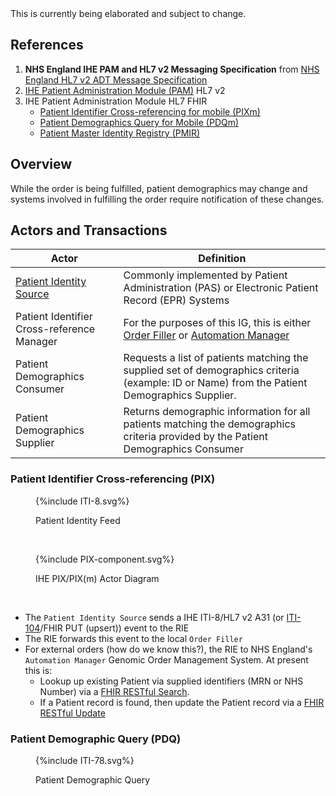 <div class="alert alert-danger" role="alert">
This is currently being elaborated and subject to change.
</div>


## References

1. **NHS England IHE PAM and HL7 v2 Messaging Specification** from [NHS England HL7 v2 ADT Message Specification](https://drive.google.com/drive/folders/1FRkyZvWpZB1nCKbvQbo-eW_q9VtlR3Ws)
2. [IHE Patient Administration Module (PAM)](https://profiles.ihe.net/ITI/TF/Volume1/ch-14.html) HL7 v2
3. IHE Patient Administration Module HL7 FHIR 
   - [Patient Identifier Cross-referencing for mobile (PIXm)](https://profiles.ihe.net/ITI/PIXm/index.html)
   - [Patient Demographics Query for Mobile (PDQm)](https://profiles.ihe.net/ITI/PDQm/index.html)
   - [Patient Master Identity Registry (PMIR)](https://profiles.ihe.net/ITI/PMIR/index.html)

## Overview

While the order is being fulfilled, patient demographics may change and systems involved in fulfilling the order require notification of these changes.

## Actors and Transactions

| Actor                                                                 | Definition                                                                                                                                                   |
|-----------------------------------------------------------------------|--------------------------------------------------------------------------------------------------------------------------------------------------------------|
| [Patient Identity Source](ActorDefinition-PatientIdentitySource.html) | Commonly implemented by Patient Administration (PAS) or Electronic Patient Record (EPR) Systems                                                              |
| Patient Identifier Cross-reference Manager                            | For the purposes of this IG, this is either [Order Filler](ActorDefinition-OrderFiller.html) or [Automation Manager](ActorDefinition-AutomationManager.html) |
| Patient Demographics Consumer                                         | 	Requests a list of patients matching the supplied set of demographics criteria (example: ID or Name) from the Patient Demographics Supplier.                |
| Patient Demographics Supplier                                         | Returns demographic information for all patients matching the demographics criteria provided by the Patient Demographics Consumer                            |

### Patient Identifier Cross-referencing (PIX)

<figure>
{%include ITI-8.svg%}
<p id="fX.X.X.X-X" class="figureTitle">Patient Identity Feed</p>
</figure>
<br clear="all">

<figure>
{%include PIX-component.svg%}
<p id="fX.X.X.X-X" class="figureTitle">IHE PIX/PIX(m) Actor Diagram</p>
</figure>
<br clear="all">

- The `Patient Identity Source` sends a IHE ITI-8/HL7 v2 A31 (or [ITI-104](https://profiles.ihe.net/ITI/PIXm/ITI-104.html)/FHIR PUT (upsert)) event to the RIE 
- The RIE forwards this event to the local `Order Filler`
- For external orders (how do we know this?), the RIE to NHS England's `Automation Manager` Genomic Order Management System. At present this is:
  - Lookup up existing Patient via supplied identifiers (MRN or NHS Number) via a [FHIR RESTful Search](https://digital.nhs.uk/developer/api-catalogue/genomic-order-management-service-fhir#get-/FHIR/R4/Patient). 
  - If a Patient record is found, then update the Patient record via a [FHIR RESTful Update](https://digital.nhs.uk/developer/api-catalogue/genomic-order-management-service-fhir#put-/FHIR/R4/Patient/-id-)

### Patient Demographic Query (PDQ)

<figure>
{%include ITI-78.svg%}
<p id="fX.X.X.X-X" class="figureTitle">Patient Demographic Query</p>
</figure>
<br clear="all">
